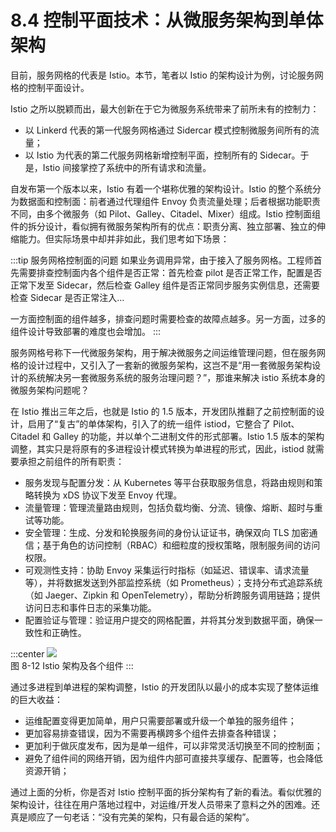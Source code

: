 # 8.4 控制平面技术：从微服务架构到单体架构

目前，服务网格的代表是 Istio。本节，笔者以 Istio 的架构设计为例，讨论服务网格的控制平面设计。

Istio 之所以脱颖而出，最大创新在于它为微服务系统带来了前所未有的控制力：
- 以 Linkerd 代表的第一代服务网格通过 Sidercar 模式控制微服务间所有的流量；
- 以 Istio 为代表的第二代服务网格新增控制平面，控制所有的 Sidecar。于是，Istio 间接掌控了系统中的所有请求和流量。

自发布第一个版本以来，Istio 有着一个堪称优雅的架构设计。Istio 的整个系统分为数据面和控制面：前者通过代理组件 Envoy 负责流量处理；后者根据功能职责不同，由多个微服务（如 Pilot、Galley、Citadel、Mixer）组成。Istio 控制面组件的拆分设计，看似拥有微服务架构所有的优点：职责分离、独立部署、独立的伸缩能力。但实际场景中却并非如此，我们思考如下场景：

:::tip 服务网格控制面的问题
如果业务调用异常，由于接入了服务网格。工程师首先需要排查控制面内各个组件是否正常：首先检查 pilot 是否正常工作，配置是否正常下发至 Sidecar，然后检查 Galley 组件是否正常同步服务实例信息，还需要检查 Sidecar 是否正常注入...

一方面控制面的组件越多，排查问题时需要检查的故障点越多。另一方面，过多的组件设计导致部署的难度也会增加。
:::

服务网格号称下一代微服务架构，用于解决微服务之间运维管理问题，但在服务网格的设计过程中，又引入了一套新的微服务架构，这岂不是“用一套微服务架构设计的系统解决另一套微服务系统的服务治理问题？”，那谁来解决 istio 系统本身的微服务架构问题呢？

在 Istio 推出三年之后，也就是 Istio 的 1.5 版本，开发团队推翻了之前控制面的设计，启用了“复古”的单体架构，引入了的统一组件 istiod，它整合了 Pilot、Citadel 和 Galley 的功能，并以单个二进制文件的形式部署。Istio 1.5 版本的架构调整，其实只是将原有的多进程设计模式转换为单进程的形式，因此，istiod 就需要承担之前组件的所有职责：

- 服务发现与配置分发：从 Kubernetes 等平台获取服务信息，将路由规则和策略转换为 xDS 协议下发至 Envoy 代理。
- 流量管理：管理流量路由规则，包括负载均衡、分流、镜像、熔断、超时与重试等功能。
- 安全管理：生成、分发和轮换服务间的身份认证证书，确保双向 TLS 加密通信；基于角色的访问控制（RBAC）和细粒度的授权策略，限制服务间的访问权限。
- 可观测性支持：协助 Envoy 采集运行时指标（如延迟、错误率、请求流量等），并将数据发送到外部监控系统（如 Prometheus）；支持分布式追踪系统（如 Jaeger、Zipkin 和 OpenTelemetry），帮助分析跨服务调用链路；提供访问日志和事件日志的采集功能。
- 配置验证与管理：验证用户提交的网格配置，并将其分发到数据平面，确保一致性和正确性。

:::center
  ![](../assets/service-mesh-arc.svg)<br/>
  图 8-12 Istio 架构及各个组件
:::

通过多进程到单进程的架构调整，Istio 的开发团队以最小的成本实现了整体运维的巨大收益：
- 运维配置变得更加简单，用户只需要部署或升级一个单独的服务组件；
- 更加容易排查错误，因为不需要再横跨多个组件去排查各种错误；
- 更加利于做灰度发布，因为是单一组件，可以非常灵活切换至不同的控制面；
- 避免了组件间的网络开销，因为组件内部可直接共享缓存、配置等，也会降低资源开销；

通过上面的分析，你是否对 Istio 控制平面的拆分架构有了新的看法。看似优雅的架构设计，往往在用户落地过程中，对运维/开发人员带来了意料之外的困难。还真是顺应了一句老话：“没有完美的架构，只有最合适的架构”。